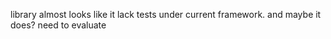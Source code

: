 library almost looks like it lack tests under current framework. and maybe it does? need to evaluate